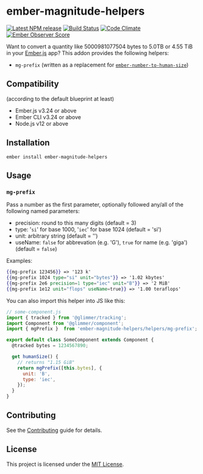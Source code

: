 # ember-magnitude-helpers

[![Latest NPM release](https://img.shields.io/npm/v/ember-magnitude-helpers?style=flat-square)](https://www.npmjs.com/package/ember-magnitude-helpers)
[![Build Status](https://img.shields.io/endpoint.svg?url=https%3A%2F%2Factions-badge.atrox.dev%2FEmberMN%2Fember-magnitude-helpers%2Fbadge&style=flat-square)](https://actions-badge.atrox.dev/EmberMN/ember-magnitude-helpers/goto)
[![Code Climate](https://img.shields.io/codeclimate/maintainability/EmberMN/ember-magnitude-helpers?style=flat-square)](https://codeclimate.com/github/EmberMN/ember-magnitude-helpers)
[![Ember Observer Score](https://emberobserver.com/badges/ember-magnitude-helpers.svg)](https://emberobserver.com/addons/ember-magnitude-helpers)

Want to convert a quantity like 5000981077504 bytes to 5.0TB or 4.55 TiB in your [Ember.js](https://emberjs.com) app?
This addon provides the following helpers:

* `mg-prefix` (written as a replacement for [`ember-number-to-human-size`](https://github.com/kellysutton/ember-number-to-human-size))

## Compatibility

(according to the default blueprint at least)

* Ember.js v3.24 or above
* Ember CLI v3.24 or above
* Node.js v12 or above

## Installation

```
ember install ember-magnitude-helpers
```


## Usage

### `mg-prefix`

Pass a number as the first parameter, optionally followed any/all of the following named parameters:

* precision: round to this many digits (default = 3)
* type: '`si`' for base 1000, '`iec`' for base 1024 (default = 'si')
* unit: arbitrary string (default = '')
* useName: `false` for abbrevation (e.g. 'G'), `true` for name (e.g. 'giga') (default = `false`)

Examples:
```hbs
{{mg-prefix 123456}} => '123 k'
{{mg-prefix 1024 type="si" unit="bytes"}} => '1.02 kbytes'
{{mg-prefix 2e6 precision=1 type="iec" unit="B"}} => '2 MiB'
{{mg-prefix 1e12 unit="flops" useName=true}} => '1.00 teraflops'
```

You can also import this helper into JS like this:
```js
// some-component.js
import { tracked } from '@glimmer/tracking';
import Component from '@glimmer/component';
import { mgPrefix }  from 'ember-magnitude-helpers/helpers/mg-prefix';

export default class SomeComponent extends Component {
  @tracked bytes = 1234567890;

  get humanSize() {
    // returns "1.15 GiB"
    return mgPrefix([this.bytes], {
      unit: 'B',
      type: 'iec',
    });
  }
}
```


## Contributing

See the [Contributing](CONTRIBUTING.md) guide for details.


## License

This project is licensed under the [MIT License](LICENSE.md).
